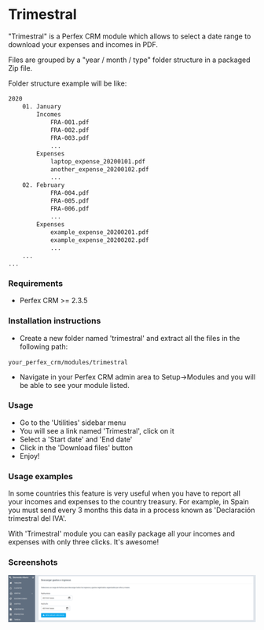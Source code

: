 # Trimestral

"Trimestral" is a Perfex CRM module which allows to select a date range to download your expenses and incomes in PDF.
 
Files are grouped by a "year / month / type" folder structure in a packaged Zip file.

Folder structure example will be like:

```
2020
    01. January
        Incomes
            FRA-001.pdf
            FRA-002.pdf
            FRA-003.pdf
            ...
        Expenses
            laptop_expense_20200101.pdf
            another_expense_20200102.pdf
            ...
    02. February
            FRA-004.pdf
            FRA-005.pdf
            FRA-006.pdf
            ...
        Expenses
            example_expense_20200201.pdf
            example_expense_20200202.pdf
            ...
    ...
...
```

### Requirements

- Perfex CRM >= 2.3.5


### Installation instructions

- Create a new folder named 'trimestral' and extract all the files in the following path:

`your_perfex_crm/modules/trimestral`

- Navigate in your Perfex CRM admin area to Setup->Modules and you will be able to see your module listed.

### Usage

- Go to the 'Utilities' sidebar menu
- You will see a link named 'Trimestral', click on it
- Select a 'Start date' and 'End date'
- Click in the 'Download files' button
- Enjoy! 

### Usage examples

In some countries this feature is very useful when you have to report all your incomes and expenses to the country treasury. For example, in Spain you must send every 3 months this data in a process known as 'Declaración trimestral del IVA'.  

With 'Trimestral' module you can easily package all your incomes and expenses with only three clicks. It's awesome! 

### Screenshots

![Screenshot](/assets/screenshot.png)
